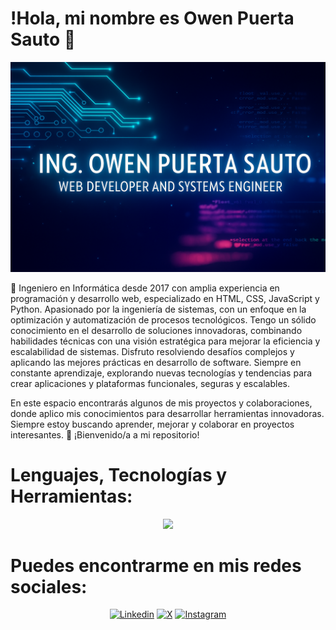 # !Hola, mi nombre es Owen Puerta Sauto 👋

<p align="center">
  <img src="./Ing. OwenPortadaRedes.png" alt="https://github.com/owendev93">
</p> 
<p><div class="text-justify">
🚀 Ingeniero en Informática desde 2017 con amplia experiencia en programación y desarrollo web, especializado en HTML, CSS, JavaScript y Python. Apasionado por la ingeniería de sistemas, con un enfoque en la optimización y automatización de procesos tecnológicos.
Tengo un sólido conocimiento en el desarrollo de soluciones innovadoras, combinando habilidades técnicas con una visión estratégica para mejorar la eficiencia y escalabilidad de sistemas. Disfruto resolviendo desafíos complejos y aplicando las mejores prácticas en desarrollo de software. Siempre en constante aprendizaje, explorando nuevas tecnologías y tendencias para crear aplicaciones y plataformas funcionales, seguras y escalables.

 En este espacio encontrarás algunos de mis proyectos y colaboraciones, donde aplico mis conocimientos para desarrollar herramientas innovadoras. Siempre estoy buscando aprender, mejorar y colaborar en proyectos interesantes.
 🚀 ¡Bienvenido/a a mi repositorio!
</div></p>

# Lenguajes, Tecnologías y Herramientas:

<p align="center">
  <!--<a href="https://go-skill-icons.vercel.app/">-->
    <img src="https://go-skill-icons.vercel.app/api/icons?i=linux,python,django,git,github,react,vite,html,javascript,css" />
  </a>
</p>

# Puedes encontrarme en mis redes sociales:

<!--[![Facebook](https://go-skill-icons.vercel.app/api/icons?i=facebook)](https://facebook.com/owen.puerta.3)-->
<!-- [![Facebook](https://img.icons8.com/color/48/FFFFFF/facebook-new.png)](https://youtube.com/@mouredev)-->
<!--[![Twitter](https://img.icons8.com/color/48/FFFFFF/twitter--v1.png)](https://youtube.com/@mouredev)-->
<!--[![Youtube](https://img.icons8.com/color/48/FFFFFF/youtube-play.png)](https://youtube.com/@mouredev)-->

<div align="center">

[![Linkedin](https://go-skill-icons.vercel.app/api/icons?i=linkedin)](https://linkedin.com/in/owen-puerta-sauto-2442221a2)
[![X](https://go-skill-icons.vercel.app/api/icons?i=x)](https://twitter.com/OwenPuerta)
[![Instagram](https://go-skill-icons.vercel.app/api/icons?i=instagram)](https://www.instagram.com/owenpuerta93/profilecard/?igsh=MXY0bGQ0cHBpMjd2cA==)

</div>


